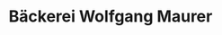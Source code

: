 ---
title: "Bäckerei Wolfgang Maurer"
url: /saarbruecken/baeckerei-wolfgang-maurer-saarbruecker-strasse/
shop: Bäckerei
---